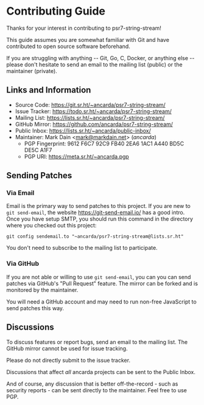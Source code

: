# Contributing Guide

Thanks for your interest in contributing to psr7-string-stream!

This guide assumes you are somewhat familiar with Git and have contributed to
open source software beforehand.

If you are struggling with anything -- Git, Go, C, Docker, or anything else --
please don't hesitate to send an email to the mailing list (public) or the
maintainer (private).

## Links and Information

* Source Code:   <https://git.sr.ht/~ancarda/psr7-string-stream/>
* Issue Tracker: <https://todo.sr.ht/~ancarda/psr7-string-stream/>
* Mailing List:  <https://lists.sr.ht/~ancarda/psr7-string-stream/>
* GitHub Mirror: <https://github.com/ancarda/psr7-string-stream/>
* Public Inbox:  <https://lists.sr.ht/~ancarda/public-inbox/>
* Maintainer: Mark Dain &lt;mark@markdain.net&gt; (_ancarda_)
  * PGP Fingerprint: 9612 F6C7 92C9 FB40 2EA6 1AC1 A440 BD5C DE5C A1F7
  * PGP URI: https://meta.sr.ht/~ancarda.pgp

## Sending Patches

### Via Email

Email is the primary way to send patches to this project. If you are new to
`git send-email`, the website https://git-send-email.io/ has a good intro.
Once you have setup SMTP, you should run this command in the directory where
you checked out this project:

    git config sendemail.to "~ancarda/psr7-string-stream@lists.sr.ht"

You don't need to subscribe to the mailing list to participate.

### Via GitHub

If you are not able or willing to use `git send-email`, you can you can send
patches via GitHub's "Pull Request" feature. The mirror can be forked and is
monitored by the maintainer.

You will need a GitHub account and may need to run non-free JavaScript to send
patches this way.

## Discussions

To discuss features or report bugs, send an email to the mailing list. The
GitHub mirror cannot be used for issue tracking.

Please do not directly submit to the issue tracker.

Discussions that affect _all_ ancarda projects can be sent to the Public Inbox.

And of course, any discussion that is better off-the-record - such as security
reports - can be sent directly to the maintainer. Feel free to use PGP.
